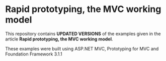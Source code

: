 # Rapid prototyping, the MVC working model #

This repository contains **UPDATED VERSIONS** of the examples given in the article **Rapid prototyping, the MVC working model**.

These examples were built using ASP.NET MVC, Prototyping for MVC and Foundation Framework 3.1.1
